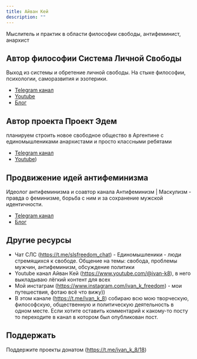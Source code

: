 ```yaml
---
title: Айван Кей
description: ""
---
```

Мыслитель и практик в области философии свободы, антифеминист, анархист

## Автор философии Система Личной Свободы

Выход из системы и обретение личной свободы. На стыке философии, психологии, саморазвития и эзотерики.

* [Telegram канал](https://t.me/slsfreedom)
* [Youtube](https://www.youtube.com/@slsfreedom)
* [Блог](https://blog.p-libereco.org/ru/recent/1)

## Автор проекта Проект Эдем

планируем строить новое свободное общество в Аргентине с единомышлениками анархистами и просто классными ребятами

* [Telegram канал](https://t.me/prjedem)
* [Youtube](https://www.youtube.com/@prjedem))

## Продвижение идей антифеминизма

Идеолог антифеминизма и соавтор канала Антифеминизм | Маскулизм - правда о феминизме, борьба с ним и за сохранение мужской идентичности.

* [Telegram канал](https://t.me/antifem_battle)
* [Блог](https://blog.antifem-move.org/ru/recent/1)

## Другие ресурсы

* Чат СЛС (https://t.me/slsfreedom_chat) - Единомышленики - люди стремящихся к свободе. Общение на темы: свобода, проблемы мужчин, антифеминизм, обсуждение политики
* Youtube канал Айван Кей (https://www.youtube.com/@ivan-k8), в него выкладываю лёгкий контент для всех
* Мой инстаграм (https://www.instagram.com/ivan_k_freedom) - мои путешествия, фотаю всё что вижу))
* В этом канале (https://t.me/ivan_k_8) собираю всю мою творческую, философскую, общественную и политическую деятельность в одном месте. Если хотите оставить комментарий к какому-то посту то переходите в канал в котором был опубликован пост.

## Поддержать

Поддержите проекты донатом (https://t.me/ivan_k_8/18)
